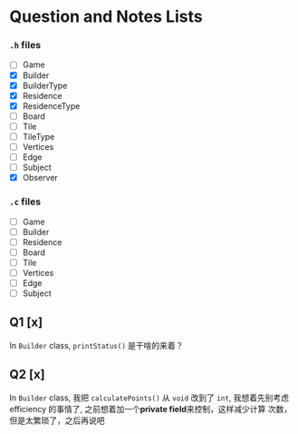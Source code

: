 # Question and Notes Lists

### `.h` files
- [ ] Game
- [x] Builder
- [x] BuilderType
- [x] Residence
- [x] ResidenceType
- [ ] Board
- [ ] Tile
- [ ] TileType
- [ ] Vertices
- [ ] Edge
- [ ] Subject
- [x] Observer

### `.c` files
- [ ] Game
- [ ] Builder
- [ ] Residence
- [ ] Board
- [ ] Tile
- [ ] Vertices
- [ ] Edge
- [ ] Subject

## Q1 [x]
In `Builder` class, `printStatus()` 是干啥的来着？

## Q2 [x]
In `Builder` class, 我把 `calculatePoints()` 从 `void` 改到了 `int`, 我想着先别考虑 efficiency 的事情了, 之前想着加一个**private field**来控制，这样减少计算 次数，但是太繁琐了，之后再说吧